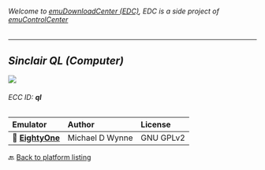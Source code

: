 ###### Welcome to [emuDownloadCenter (EDC)](https://github.com/PhoenixInteractiveNL/emuDownloadCenter/wiki/), EDC is a side project of [emuControlCenter](https://github.com/PhoenixInteractiveNL/emuControlCenter/wiki/)
***
## _Sinclair QL (Computer)_
![](https://raw.githubusercontent.com/wiki/PhoenixInteractiveNL/emuDownloadCenter/images_platform/ecc_ql_teaser.png)
###### ECC ID: **ql**

| Emulator   | Author      | License     |
|:-----------|:------------|:------------|
| :file_folder: [**EightyOne**](https://github.com/PhoenixInteractiveNL/emuDownloadCenter/wiki/Emulator-eightyone#menu) | Michael D Wynne | GNU GPLv2 |

:back: [Back to platform listing](https://github.com/PhoenixInteractiveNL/emuDownloadCenter/wiki/EDC-Platform-List)
